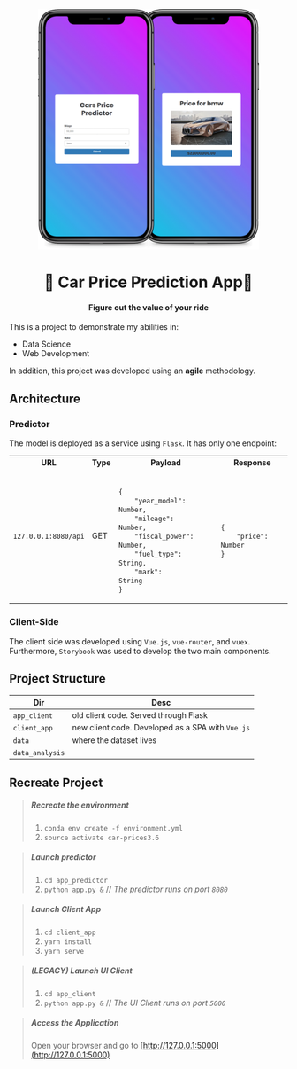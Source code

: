 <div align="center">

<img src='docs/mockups/mockup.gif' width="400">
<h1><strong>🚗 Car Price Prediction App💸</strong></h1>
<h4>Figure out the value of your ride</h4>

</div>

This is a project to demonstrate my abilities in:
* Data Science
* Web Development

In addition, this project was developed using an __agile__ methodology.

## Architecture
### Predictor
The model is deployed as a service using `Flask`. It has only one endpoint:
<table>
  <tbody>
    <tr>
      <th>URL</th>
      <th >Type</th>
      <th>Payload</th>
      <th>Response</th>
    </tr>
    <tr>
      <td><code>127.0.0.1:8080/api</code></td>
      <td>GET</td>
      <td>
<pre><code>
{
    "year_model":   Number,
    "mileage":      Number, 
    "fiscal_power": Number, 
    "fuel_type":    String, 
    "mark":         String
}
</code></pre>
      </td>
      <td>
<pre><code>
{
    "price": Number
}
</code></pre>
      </td>
    </tr>
  </tbody>
</table>

### Client-Side
The client side was developed using `Vue.js`, `vue-router`, and `vuex`.
Furthermore, `Storybook` was used to develop the two main components.

## Project Structure
| Dir        | Desc           |
| ------------- |---------------|
| `app_client`  | old client code. Served through Flask |
| `client_app`  | new client code. Developed as a SPA with `Vue.js` |
| `data`        | where the dataset lives |
| `data_analysis` | 


## Recreate Project
> ##### Recreate the environment
>1. `conda env create -f environment.yml`
>2. `source activate car-prices3.6`

> ##### Launch predictor
>1. `cd app_predictor`
>2. `python app.py &`
> // _The predictor runs on port `8080`_

> ##### Launch Client App
>1. `cd client_app`
>2. `yarn install`
>3. `yarn serve`

> ##### (LEGACY) Launch UI Client
> 1. `cd app_client`
> 2. `python app.py &`
> // _The UI Client runs on port `5000`_

> ##### Access the Application
> Open your browser and go to [http://127.0.0.1:5000](http://127.0.0.1:5000)
